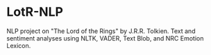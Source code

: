 # LotR-NLP
NLP project on "The Lord of the Rings" by J.R.R. Tolkien. Text and sentiment analyses using NLTK, VADER, Text Blob, and NRC Emotion Lexicon. 
